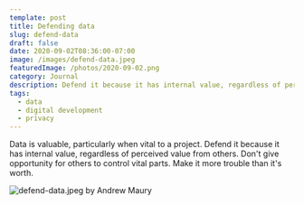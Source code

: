 ```yaml
---
template: post
title: Defending data
slug: defend-data
draft: false
date: 2020-09-02T08:36:00-07:00
image: /images/defend-data.jpeg
featuredImage: /photos/2020-09-02.png
category: Journal
description: Defend it because it has internal value, regardless of perceived value from others. Don't give opportunity for others to control vital parts. Make it more trouble than it's worth. 
tags:
  - data
  - digital development
  - privacy
---
```

Data is valuable, particularly when vital to a project. Defend it because it has internal value, regardless of perceived value from others. Don't give opportunity for others to control vital parts. Make it more trouble than it's worth.

![defend-data.jpeg by Andrew Maury](/images/defend-data.jpeg)
